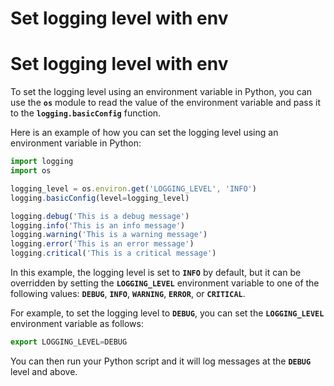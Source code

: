 # Set logging level with env


<!--more-->

# Set logging level with env

To set the logging level using an environment variable in Python, you can use the **`os`** module to read the value of the environment variable and pass it to the **`logging.basicConfig`** function.

Here is an example of how you can set the logging level using an environment variable in Python:

```jsx
import logging
import os

logging_level = os.environ.get('LOGGING_LEVEL', 'INFO')
logging.basicConfig(level=logging_level)

logging.debug('This is a debug message')
logging.info('This is an info message')
logging.warning('This is a warning message')
logging.error('This is an error message')
logging.critical('This is a critical message')
```

In this example, the logging level is set to **`INFO`** by default, but it can be overridden by setting the **`LOGGING_LEVEL`** environment variable to one of the following values: **`DEBUG`**, **`INFO`**, **`WARNING`**, **`ERROR`**, or **`CRITICAL`**.

For example, to set the logging level to **`DEBUG`**, you can set the **`LOGGING_LEVEL`** environment variable as follows:

```jsx
export LOGGING_LEVEL=DEBUG
```

You can then run your Python script and it will log messages at the **`DEBUG`**
 level and above.

